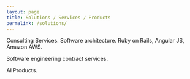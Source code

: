 ```yaml
---
layout: page
title: Solutions / Services / Products
permalink: /solutions/
---
```


Consulting Services. Software architecture. Ruby on Rails, Angular JS, Amazon AWS.

Software engineering contract services.

AI Products.

